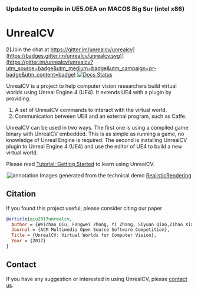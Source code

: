 ### Updated to compile in UE5.0EA on MACOS Big Sur (intel x86)

# UnrealCV

[![Join the chat at https://gitter.im/unrealcv/unrealcv](https://badges.gitter.im/unrealcv/unrealcv.svg)](https://gitter.im/unrealcv/unrealcv?utm_source=badge&utm_medium=badge&utm_campaign=pr-badge&utm_content=badge)
[![Docs Status](https://readthedocs.org/projects/unrealcv/badge/?version=latest
)](http://docs.unrealcv.org)

<!-- [![Build Status](https://travis-ci.org/unrealcv/unrealcv.svg?branch=master)](https://travis-ci.org/unrealcv/unrealcv) -->

UnrealCV is a project to help computer vision researchers build virtual worlds using Unreal Engine 4 (UE4). It extends UE4 with a plugin by providing:

1. A set of UnrealCV commands to interact with the virtual world.
2. Communication between UE4 and an external program, such as Caffe.

UnrealCV can be used in two ways. The first one is using a compiled game binary with UnrealCV embedded. This is as simple as running a game, no knowledge of Unreal Engine is required. The second is installing UnrealCV plugin to Unreal Engine 4 (UE4) and use the editor of UE4 to build a new virtual world.


Please read [Tutorial: Getting Started](http://unrealcv.github.io/tutorial/getting_started.html) to learn using UnrealCV.

<center>
<img src="http://unrealcv.github.io/images/homepage_teaser.png" alt="annotation"/>
Images generated from the technical demo <a href="http://docs.unrealcv.org/en/master/reference/model_zoo.html#realisticrendering">RealisticRendering</a><br>
</center>

## Citation

If you found this project useful, please consider citing our paper

```bibtex
@article{qiu2017unrealcv,
  Author = {Weichao Qiu, Fangwei Zhong, Yi Zhang, Siyuan Qiao,Zihao Xiao, Tae Soo Kim, Yizhou Wang, Alan Yuille},
  Journal = {ACM Multimedia Open Source Software Competition},
  Title = {UnrealCV: Virtual Worlds for Computer Vision},
  Year = {2017}
}
```

## Contact
If you have any suggestion or interested in using UnrealCV, please [contact us](http://unrealcv.github.io/contact.html).
